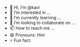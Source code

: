 - 👋 Hi, I’m @kavi
- 👀 I’m interested in ...
- 🌱 I’m currently learning ...
- 💞️ I’m looking to collaborate on ...
- 📫 How to reach me ...
- 😄 Pronouns: Him
- ⚡ Fun fact: 

<!---
6kavi/6kavi is a ✨ special ✨ repository because its `README.md` (this file) appears on your GitHub profile.
You can click the Preview link to take a look at your changes.
--->
